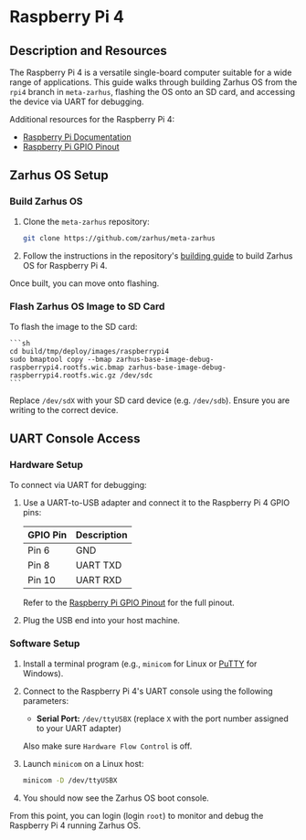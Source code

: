 # Raspberry Pi 4

## Description and Resources

The Raspberry Pi 4 is a versatile single-board computer suitable for a wide
range of applications. This guide walks through building Zarhus OS from
the `rpi4` branch in `meta-zarhus`, flashing the OS onto an SD card, and
accessing the device via UART for debugging.

Additional resources for the Raspberry Pi 4:

* [Raspberry Pi Documentation](https://www.raspberrypi.com/documentation/)
* [Raspberry Pi GPIO Pinout](https://www.raspberrypi.com/documentation/computers/images/GPIO-Pinout-Diagram-2.png?hash=df7d7847c57a1ca6d5b2617695de6d46)

## Zarhus OS Setup

### Build Zarhus OS

1. Clone the `meta-zarhus` repository:

    ```sh
    git clone https://github.com/zarhus/meta-zarhus
    ```

2. Follow the instructions in the repository's
[building guide](../getting-started/building.md) to build Zarhus OS for
Raspberry Pi 4.

Once built, you can move onto flashing.

### Flash Zarhus OS Image to SD Card

To flash the image to the SD card:

    ```sh
    cd build/tmp/deploy/images/raspberrypi4
    sudo bmaptool copy --bmap zarhus-base-image-debug-raspberrypi4.rootfs.wic.bmap zarhus-base-image-debug-raspberrypi4.rootfs.wic.gz /dev/sdc
    ```

Replace `/dev/sdX` with your SD card device (e.g. `/dev/sdb`).
Ensure you are writing to the correct device.

## UART Console Access

### Hardware Setup

To connect via UART for debugging:

1. Use a UART-to-USB adapter and connect it to the Raspberry Pi 4 GPIO pins:

    | GPIO Pin | Description  |
    |----------|--------------|
    | Pin 6    | GND          |
    | Pin 8    | UART TXD     |
    | Pin 10   | UART RXD     |

    Refer to the
    [Raspberry Pi GPIO Pinout](https://www.raspberrypi.com/documentation/computers/images/GPIO-Pinout-Diagram-2.png?hash=df7d7847c57a1ca6d5b2617695de6d46)
    for the full pinout.

2. Plug the USB end into your host machine.

### Software Setup

1. Install a terminal program (e.g., `minicom` for Linux or
[PuTTY](https://www.putty.org/) for Windows).

2. Connect to the Raspberry Pi 4's UART console using the following parameters:
    - **Serial Port:** `/dev/ttyUSBX` (replace `X` with the port number assigned
    to your UART adapter)

    Also make sure `Hardware Flow Control` is off.

3. Launch `minicom` on a Linux host:

    ```sh
    minicom -D /dev/ttyUSBX
    ```

4. You should now see the Zarhus OS boot console.

From this point, you can login (login `root`) to monitor and debug the
Raspberry Pi 4 running Zarhus OS.
